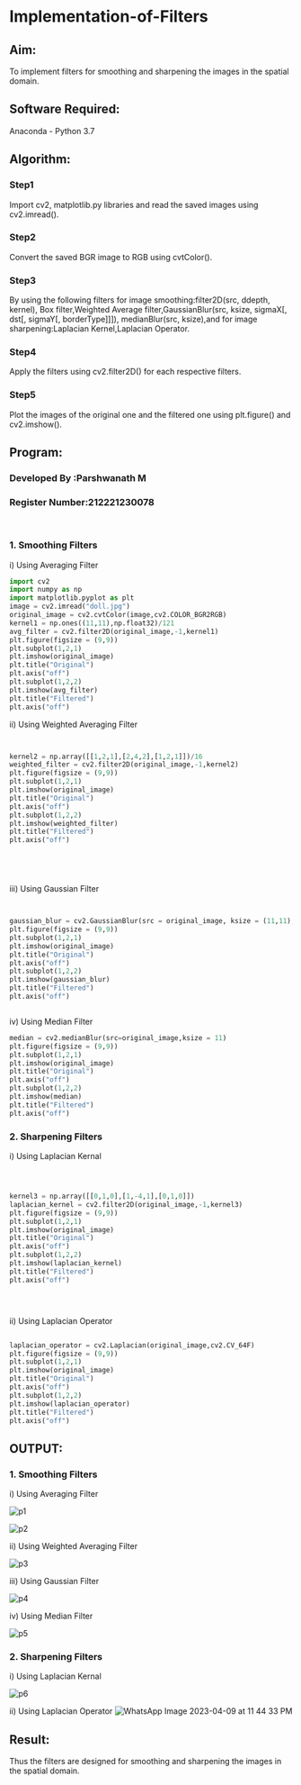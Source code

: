 # Implementation-of-Filters
## Aim:
To implement filters for smoothing and sharpening the images in the spatial domain.

## Software Required:
Anaconda - Python 3.7

## Algorithm:
### Step1
Import cv2, matplotlib.py libraries and read the saved images using cv2.imread().
### Step2
Convert the saved BGR image to RGB using cvtColor().

### Step3
By using the following filters for image smoothing:filter2D(src, ddepth, kernel), Box filter,Weighted Average filter,GaussianBlur(src, ksize, sigmaX[, dst[, sigmaY[, borderType]]]), medianBlur(src, ksize),and for image sharpening:Laplacian Kernel,Laplacian Operator.

### Step4
Apply the filters using cv2.filter2D() for each respective filters. 

### Step5
Plot the images of the original one and the filtered one using plt.figure() and cv2.imshow().

## Program:
### Developed By   :Parshwanath M
### Register Number:212221230078
</br>

### 1. Smoothing Filters

i) Using Averaging Filter
```Python
import cv2
import numpy as np
import matplotlib.pyplot as plt
image = cv2.imread("doll.jpg")
original_image = cv2.cvtColor(image,cv2.COLOR_BGR2RGB)
kernel1 = np.ones((11,11),np.float32)/121
avg_filter = cv2.filter2D(original_image,-1,kernel1)
plt.figure(figsize = (9,9))
plt.subplot(1,2,1)
plt.imshow(original_image)
plt.title("Original")
plt.axis("off")
plt.subplot(1,2,2)
plt.imshow(avg_filter)
plt.title("Filtered")
plt.axis("off")


```
ii) Using Weighted Averaging Filter
```Python


kernel2 = np.array([[1,2,1],[2,4,2],[1,2,1]])/16
weighted_filter = cv2.filter2D(original_image,-1,kernel2)
plt.figure(figsize = (9,9))
plt.subplot(1,2,1)
plt.imshow(original_image)
plt.title("Original")
plt.axis("off")
plt.subplot(1,2,2)
plt.imshow(weighted_filter)
plt.title("Filtered")
plt.axis("off")






```
iii) Using Gaussian Filter
```Python


gaussian_blur = cv2.GaussianBlur(src = original_image, ksize = (11,11), sigmaX=0, sigmaY=0)
plt.figure(figsize = (9,9))
plt.subplot(1,2,1)
plt.imshow(original_image)
plt.title("Original")
plt.axis("off")
plt.subplot(1,2,2)
plt.imshow(gaussian_blur)
plt.title("Filtered")
plt.axis("off")



```

iv) Using Median Filter
```Python
median = cv2.medianBlur(src=original_image,ksize = 11)
plt.figure(figsize = (9,9))
plt.subplot(1,2,1)
plt.imshow(original_image)
plt.title("Original")
plt.axis("off")
plt.subplot(1,2,2)
plt.imshow(median)
plt.title("Filtered")
plt.axis("off")

```

### 2. Sharpening Filters
i) Using Laplacian Kernal
```Python



kernel3 = np.array([[0,1,0],[1,-4,1],[0,1,0]])
laplacian_kernel = cv2.filter2D(original_image,-1,kernel3)
plt.figure(figsize = (9,9))
plt.subplot(1,2,1)
plt.imshow(original_image)
plt.title("Original")
plt.axis("off")
plt.subplot(1,2,2)
plt.imshow(laplacian_kernel)
plt.title("Filtered")
plt.axis("off")





```
ii) Using Laplacian Operator
```Python

laplacian_operator = cv2.Laplacian(original_image,cv2.CV_64F)
plt.figure(figsize = (9,9))
plt.subplot(1,2,1)
plt.imshow(original_image)
plt.title("Original")
plt.axis("off")
plt.subplot(1,2,2)
plt.imshow(laplacian_operator)
plt.title("Filtered")
plt.axis("off")

```

## OUTPUT:
### 1. Smoothing Filters

i) Using Averaging Filter

![p1](https://user-images.githubusercontent.com/95388047/230787527-b19fba5d-59e3-483a-a65e-1dcb398d5369.png)

![p2](https://user-images.githubusercontent.com/95388047/230787551-125d4458-b99e-4730-ac5a-0bd450403fbd.png)


ii) Using Weighted Averaging Filter

![p3](https://user-images.githubusercontent.com/95388047/230788981-dc712b7d-2639-463d-a3b5-bdc9f9cbded0.png)


iii) Using Gaussian Filter

![p4](https://user-images.githubusercontent.com/95388047/230787599-0f2afc56-da55-422c-92d5-0fe8f53c97ce.png)


iv) Using Median Filter

![p5](https://user-images.githubusercontent.com/95388047/230788374-50f72f46-394e-4ee0-ad76-1043c0f0b2e7.png)

### 2. Sharpening Filters

i) Using Laplacian Kernal

![p6](https://user-images.githubusercontent.com/95388047/230788391-c99c862e-85f8-42af-8b4f-3e6611d97b76.png)


ii) Using Laplacian Operator
![WhatsApp Image 2023-04-09 at 11 44 33 PM](https://user-images.githubusercontent.com/95388047/230789575-3f400ad2-5e40-4405-99b2-c623e89e4216.jpeg)

## Result:
Thus the filters are designed for smoothing and sharpening the images in the spatial domain.
